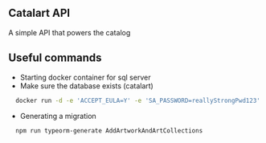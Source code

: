 ## Catalart API

A simple API that powers the catalog

## Useful commands

- Starting docker container for sql server
- Make sure the database exists (catalart)

```bash
  docker run -d -e 'ACCEPT_EULA=Y' -e 'SA_PASSWORD=reallyStrongPwd123' -p 1433:1433 microsoft/mssql-server-linux
```

- Generating a migration

```bash
  npm run typeorm-generate AddArtworkAndArtCollections
```
